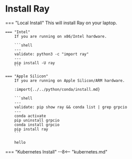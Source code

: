 # Install Ray

=== "Local Install"
    This will install Ray on your laptop.
    
    === "Intel"
        If you are running on x86/Intel hardware.

        ```shell
        ---
        validate: python3 -c "import ray"
        ---
        pip install -U ray
        ```

    === "Apple Silicon"
        If you are running on Apple Silicon/ARM hardware.
        
        :import{../../python/conda/install.md}
        
        ```shell
        ---
        validate: pip show ray && conda list | grep grpcio
        ---
        conda activate
        pip uninstall grpcio
        conda install grpcio
        pip install ray
        ```
        
        hello

=== "Kubernetes Install"
    --8<-- "kubernetes.md"
